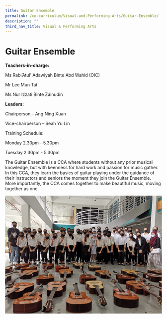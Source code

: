 ```yaml
---
title: Guitar Ensemble
permalink: /co-curriculum/Visual-and-Performing-Arts/Guitar-Ensemble/
description: ""
third_nav_title: Visual & Performing Arts
---
```

Guitar Ensemble
===============

<b> Teachers-in-charge: </b>

Ms Rabi’Atul’ Adawiyah Binte Abd Wahid (OIC)

Mr Lee Mun Tat 

Ms Nur Izzati Binte Zainudin

  

<b> Leaders: </b>

Chairperson – Ang Ning Xuan

Vice-chairperson – Seah Yu Lin

Training Schedule: 

Monday 2.30pm - 5.30pm

Tuesday 2.30pm - 5.30pm

  

The Guitar Ensemble is a CCA where students without any prior musical knowledge, but with keenness for hard work and passion for music gather. In this CCA, they learn the basics of guitar playing under the guidance of their instructors and seniors the moment they join the Guitar Ensemble. More importantly, the CCA comes together to make beautiful music, moving together as one.


![](/images/Guitar.png)